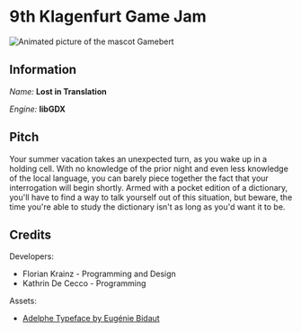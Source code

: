 # 9th Klagenfurt Game Jam

![Animated picture of the mascot Gamebert](https://klujam.at/images/assets/Blue-Alien-left.gif)

## Information

_Name:_ **Lost in Translation**

_Engine:_ **libGDX**

## Pitch

Your summer vacation takes an unexpected turn, as you wake up in a holding cell. With no knowledge of the prior night and even less knowledge of the local language, you can barely piece together the fact that your interrogation will begin shortly. Armed with a pocket edition of a dictionary, you'll have to find a way to talk yourself out of this situation, but beware, the time you're able to study the dictionary isn't as long as you'd want it to be.

## Credits

Developers:

* Florian Krainz - Programming and Design
* Kathrin De Cecco - Programming

Assets:

* [Adelphe Typeface by Eugénie Bidaut](https://fontesk.com/adelphe-typeface/)
